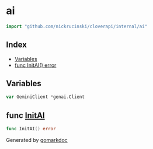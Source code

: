 <!-- Code generated by gomarkdoc. DO NOT EDIT -->

# ai

```go
import "github.com/nickrucinski/cloverapi/internal/ai"
```

## Index

- [Variables](<#variables>)
- [func InitAI\(\) error](<#InitAI>)


## Variables

<a name="GeminiClient"></a>

```go
var GeminiClient *genai.Client
```

<a name="InitAI"></a>
## func [InitAI](<https://github.com/NicholasRucinski/CloverAPIRewrite/blob/main/internal/ai/gemini.go#L12>)

```go
func InitAI() error
```



Generated by [gomarkdoc](<https://github.com/princjef/gomarkdoc>)
